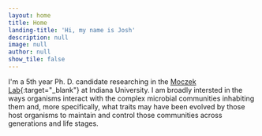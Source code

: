 ```yaml
---
layout: home
title: Home
landing-title: 'Hi, my name is Josh'
description: null
image: null
author: null
show_tile: false
---
```


I'm a 5th year Ph. D. candidate researching in the [Moczek Lab](https://ecoevodevo.com/){:target="_blank"} at Indiana University. I am broadly intersted in the ways organisms interact with the complex microbial communities inhabiting them and, more specifically, what traits may have been evolved by those host organisms to maintain and control those communities across generations and life stages.
